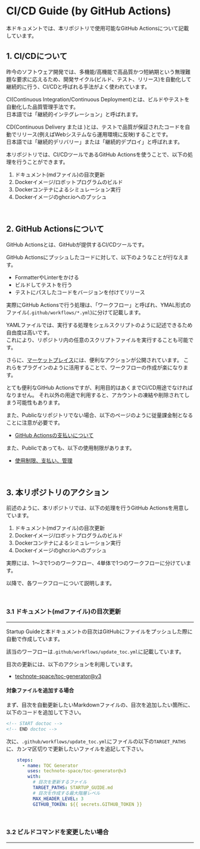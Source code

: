 # CI/CD Guide (by GitHub Actions)
本ドキュメントでは、本リポジトリで使用可能なGitHub Actionsについて記載しています。

<!-- START doctoc -->
<!-- END doctoc -->

## 1. CI/CDについて
昨今のソフトウェア開発では、多機能/高機能で高品質かつ短納期という無理難題な要求に応えるため、開発サイクル(ビルド、テスト、リリース)を自動化して継続的に行う、CI/CDと呼ばれる手法がよく使われています。

CI(Continuous Integration/Continuous Deployment)とは、ビルドやテストを自動化した品質管理手法です。  
日本語では「継続的インテグレーション」と呼ばれます。

CD(Continuous Delivery または )とは、テストで品質が保証されたコードを自動でリリース(例えばWebシステムなら運用環境に反映)することです。  
日本語では「継続的デリバリー」または「継続的デプロイ」と呼ばれます。

本リポジトリでは、CI/CDツールであるGitHub Actionsを使うことで、以下の処理を行うことができます。

1. ドキュメント(mdファイル)の目次更新
2. Dockerイメージ/ロボットプログラムのビルド
3. Dockerコンテナによるシミュレーション実行
4. Dockerイメージのghcr.ioへのプッシュ

<br />

## 2. GitHub Actionsについて
GitHub Actionsとは、GitHubが提供するCI/CDツールです。

GitHub Actionsにプッシュしたコードに対して、以下のようなことが行なえます。

- FormatterやLinterをかける
- ビルドしてテストを行う
- テストにパスしたコードをバージョンを付けてリリース

実際にGitHub Actionsで行う処理は、「ワークフロー」と呼ばれ、YMAL形式のファイル(`.github/workflows/*.yml`)に分けて記載します。

YAMLファイルでは、実行する処理をシェルスクリプトのように記述できるため自由度は高いです。  
これにより、リポジトリ内の任意のスクリプトファイルを実行することも可能です。

さらに、[マーケットプレイス](https://github.com/marketplace?type=actions)には、便利なアクションが公開されています。
これらをプラグインのように活用することで、ワークフローの作成が楽になります。

とても便利なGitHub Actionsですが、利用目的はあくまでCI/CD用途でなければなりません。
それ以外の用途で利用すると、アカウントの凍結や削除されてしまう可能性もあります。

また、Publicなリポジトリでない場合、以下のページのように従量課金制となることに注意が必要です。

- [GitHub Actionsの支払いについて](https://docs.github.com/ja/github/setting-up-and-managing-billing-and-payments-on-github/about-billing-for-github-actions)

また、Publicであっても、以下の使用制限があります。

- [使用制限、支払い、管理](https://docs.github.com/ja/actions/reference/usage-limits-billing-and-administration)

<br />


## 3. 本リポジトリのアクション

前述のように、本リポジトリでは、以下の処理を行うGitHub Actionsを用意しています。

1. ドキュメント(mdファイル)の目次更新
2. Dockerイメージ/ロボットプログラムのビルド
3. Dockerコンテナによるシミュレーション実行
4. Dockerイメージのghcr.ioへのプッシュ

実際には、1〜3で1つのワークフロー、4単体で1つのワークフローに分けています。

以降で、各ワークフローについて説明します。

<br />


### 3.1 ドキュメント(mdファイル)の目次更新
-------------------------------------------------------------------------------
Startup Guideと本ドキュメントの目次はGitHubにファイルをプッシュした際に自動で作成しています。

該当のワーフローは`.github/workflows/update_toc.yml`に記載しています。

目次の更新には、以下のアクションを利用しています。

- [technote-space/toc-generator@v3](https://github.com/technote-space/toc-generator)


#### 対象ファイルを追加する場合
まず、目次を自動更新したいMarkdownファイルの、目次を追加したい箇所に、以下のコードを追加して下さい。

```md
<!-- START doctoc -->
<!-- END doctoc -->
```

次に、`.github/workflows/update_toc.yml`にファイルの以下の`TARGET_PATHS`に、カンマ区切りで更新したいファイルを追記して下さい。

```yml
    steps:
      - name: TOC Generator
        uses: technote-space/toc-generator@v3
        with:
          # 目次を更新するファイル
          TARGET_PATHS: STARTUP_GUIDE.md
          # 目次を作成する最大階層レベル
          MAX_HEADER_LEVEL: 3
          GITHUB_TOKEN: ${{ secrets.GITHUB_TOKEN }}
```


<br />

### 3.2 ビルドコマンドを変更したい場合
-------------------------------------------------------------------------------



<br />
